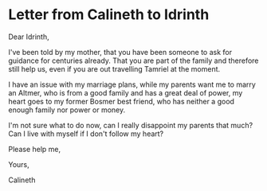 # Letter from Calineth to Idrinth

Dear Idrinth,

I've been told by my mother, that you have been someone to ask for guidance for centuries already. That you are part of the family and therefore still help us, even if you are out travelling Tamriel at the moment.

I have an issue with my marriage plans, while my parents want me to marry an Altmer, who is from a good family and has a great deal of power, my heart goes to my former Bosmer best friend, who has neither a good enough family nor power or money.

I'm not sure what to do now, can I really disappoint my parents that much? Can I live with myself if I don't follow my heart?

Please help me,

Yours,

Calineth
